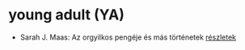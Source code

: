 # young adult (YA)

- Sarah J. Maas: Az orgyilkos pengéje és más történetek [részletek](_details/%7Bopf.creator%7D.md#id_1685)